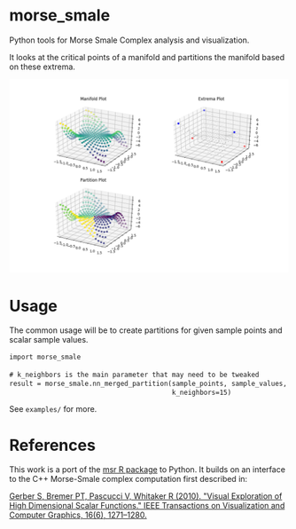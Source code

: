 # morse_smale
Python tools for Morse Smale Complex analysis and visualization.

It looks at the critical points of a manifold and partitions the manifold based
on these extrema.

![Example Screenshot](/images/screenshot.png)

# Usage

The common usage will be to create partitions for given sample points and scalar
sample values.

```
import morse_smale

# k_neighbors is the main parameter that may need to be tweaked
result = morse_smale.nn_merged_partition(sample_points, sample_values,
                                         k_neighbors=15)
```

See `examples/` for more.

# References

This work is a port of the [msr R package](https://github.com/cran/msr) to
Python. It builds on an interface to the C++ Morse-Smale complex computation
first described in:

[Gerber S, Bremer PT, Pascucci V, Whitaker R (2010). "Visual Exploration of High 
Dimensional Scalar Functions." IEEE Transactions on Visualization and Computer 
Graphics, 16(6), 1271–1280.](https://www.ncbi.nlm.nih.gov/pubmed/20975167)
